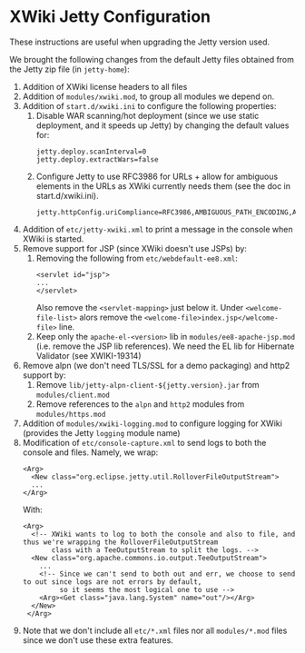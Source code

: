 XWiki Jetty Configuration
=========================

These instructions are useful when upgrading the Jetty version used.

We brought the following changes from the default Jetty files obtained from the Jetty zip file (in `jetty-home`):

1. Addition of XWiki license headers to all files
1. Addition of `modules/xwiki.mod`, to group all modules we depend on.
1. Addition of `start.d/xwiki.ini` to configure the following properties:
   1. Disable WAR scanning/hot deployment (since we use static deployment, and it speeds up 
      Jetty) by changing the default values for:
      ```
      jetty.deploy.scanInterval=0
      jetty.deploy.extractWars=false
      ```
   1. Configure Jetty to use RFC3986 for URLs + allow for ambiguous elements in the URLs as XWiki currently needs 
      them (see the doc in start.d/xwiki.ini).
      ```
      jetty.httpConfig.uriCompliance=RFC3986,AMBIGUOUS_PATH_ENCODING,AMBIGUOUS_EMPTY_SEGMENT,AMBIGUOUS_PATH_SEPARATOR
      ``` 
1. Addition of `etc/jetty-xwiki.xml` to print a message in the console when XWiki is started.
1. Remove support for JSP (since XWiki doesn't use JSPs) by:
   1. Removing the following from `etc/webdefault-ee8.xml`:
      ```
      <servlet id="jsp">
      ...
      </servlet>
      ```
      Also remove the `<servlet-mapping>` just below it.
      Under `<welcome-file-list>` alors remove the `<welcome-file>index.jsp</welcome-file>` line.
   1. Keep only the `apache-el-<version>` lib in `modules/ee8-apache-jsp.mod` (i.e. remove the JSP lib references).
      We need the EL lib for Hibernate Validator (see XWIKI-19314)
1. Remove alpn (we don't need TLS/SSL for a demo packaging) and http2 support by:
   1. Remove `lib/jetty-alpn-client-${jetty.version}.jar` from `modules/client.mod`
   1. Remove references to the `alpn` and `http2` modules from `modules/https.mod`
1. Addition of `modules/xwiki-logging.mod` to configure logging for XWiki (provides the Jetty `logging` module name)
1. Modification of `etc/console-capture.xml` to send logs to both the console and files. Namely, we wrap:
   ```
   <Arg>
     <New class="org.eclipse.jetty.util.RolloverFileOutputStream">
     ...
   </Arg>
   ```
   With:
   ```
   <Arg>
     <!-- XWiki wants to log to both the console and also to file, and thus we're wrapping the RolloverFileOutputStream
          class with a TeeOutputStream to split the logs. -->
     <New class="org.apache.commons.io.output.TeeOutputStream">
       ...
       <!-- Since we can't send to both out and err, we choose to send to out since logs are not errors by default,
            so it seems the most logical one to use -->
       <Arg><Get class="java.lang.System" name="out"/></Arg>
     </New>
    </Arg>
   ``` 
1. Note that we don't include all `etc/*.xml` files nor all `modules/*.mod` files since we don't use these extra
    features.  
